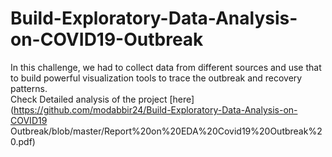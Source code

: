 # Build-Exploratory-Data-Analysis-on-COVID19-Outbreak
In this challenge, we had to collect data from different sources and use that to build powerful visualization tools to trace the outbreak and recovery patterns.</br>
Check Detailed analysis of the project [here](https://github.com/modabbir24/Build-Exploratory-Data-Analysis-on-COVID19 Outbreak/blob/master/Report%20on%20EDA%20Covid19%20Outbreak%20.pdf)
